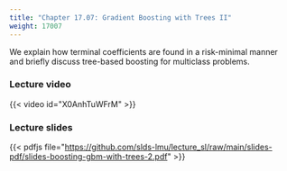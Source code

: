 ```yaml
---
title: "Chapter 17.07: Gradient Boosting with Trees II"
weight: 17007
---
```

We explain how terminal coefficients are found in a risk-minimal manner and briefly discuss tree-based boosting for multiclass problems.

<!--more-->

### Lecture video

{{< video id="X0AnhTuWFrM" >}}

### Lecture slides

{{< pdfjs file="https://github.com/slds-lmu/lecture_sl/raw/main/slides-pdf/slides-boosting-gbm-with-trees-2.pdf" >}}
